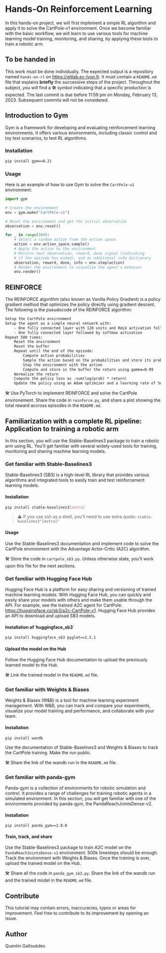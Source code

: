 # Hands-On Reinforcement Learning

In this hands-on project, we will first implement a simple RL algorithm and apply it to solve the CartPole-v1 environment. Once we become familiar with the basic workflow, we will learn to use various tools for machine learning model training, monitoring, and sharing, by applying these tools to train a robotic arm.

## To be handed in

This work must be done individually. The expected output is a repository named `hands-on-rl` on https://gitlab.ec-lyon.fr. It must contain a `README.md` file that explains **briefly** the successive steps of the project. Throughout the subject, you will find a 🛠 symbol indicating that a specific production is expected.
The last commit is due before 11:59 pm on Monday, February 13, 2023. Subsequent commits will not be considered.

## Introduction to Gym

Gym is a framework for developing and evaluating reinforcement learning environments. It offers various environments, including classic control and toy text scenarios, to test RL algorithms.

### Installation

```sh
pip install gym==0.21
```

### Usage

Here is an example of how to use Gym to solve the `CartPole-v1` environment:

```python
import gym

# Create the environment
env = gym.make("CartPole-v1")

# Reset the environment and get the initial observation
observation = env.reset()

for _ in range(100):
    # Select a random action from the action space
    action = env.action_space.sample()
    # Apply the action to the environment 
    # Returns next observation, reward, done signal (indicating
    # if the episode has ended), and an additional info dictionary
    observation, reward, done, info = env.step(action)
    # Render the environment to visualize the agent's behavior
    env.render() 
```

## REINFORCE

The REINFORCE algorithm (also known as Vanilla Policy Gradient) is a policy gradient method that optimizes the policy directly using gradient descent. The following is the pseudocode of the REINFORCE algorithm:

```txt
Setup the CartPole environment
Setup the agent as a simple neural network with:
    - One fully connected layer with 128 units and ReLU activation followed by a dropout layer
    - One fully connected layer followed by softmax activation
Repeat 500 times:
    Reset the environment
    Reset the buffer
    Repeat until the end of the episode:
        Compute action probabilities 
        Sample the action based on the probabilities and store its probability in the buffer 
        Step the environment with the action
        Compute and store in the buffer the return using gamma=0.99 
    Normalize the return
    Compute the policy loss as -sum(log(prob) * return)
    Update the policy using an Adam optimizer and a learning rate of 5e-3
```

🛠 Use PyTorch to implement REINFORCE and solve the CartPole environement. Share the code in `reinforce.py`, and share a plot showing the total reward accross episodes in the `README.md`.

## Familiarization with a complete RL pipeline: Application to training a robotic arm

In this section, you will use the Stable-Baselines3 package to train a robotic arm using RL. You'll get familiar with several widely-used tools for training, monitoring and sharing machine learning models.

### Get familiar with Stable-Baselines3

Stable-Baselines3 (SB3) is a high-level RL library that provides various algorithms and integrated tools to easily train and test reinforcement learning models.

#### Installation

```sh
pip install stable-baselines3[extra]
```

> ⚠️ If you use zsh as a shell, you'll need to use extra quote: `stable-baselines3"[extra]"`

#### Usage

Use the Stable-Baselines3 documentation and implement code to solve the CartPole environment with the Advantage Actor-Critic (A2C) algorithm.

🛠 Store the code in `cartpole_sb3.py`. Unless otherwise state, you'll work upon this file for the next sections.

### Get familiar with Hugging Face Hub

Hugging Face Hub is a platform for easy sharing and versioning of trained machine learning models. With Hugging Face Hub, you can quickly and easily share your models with others and make them usable through the API. For example, see the trained A2C agent for CartPole: https://huggingface.co/sb3/a2c-CartPole-v1. Hugging Face Hub provides an API to download and upload SB3 models.

#### Installation of ̀ huggingface_sb3`

```sh
pip install huggingface_sb3 pyglet==1.5.1
```

#### Upload the model on the Hub

Follow the Hugging Face Hub documentation to upload the previously learned model to the Hub.

🛠 Link the trained model in the `README.md` file.

### Get familiar with Weights & Biases

Weights & Biases (W&B) is a tool for machine learning experiment management. With W&B, you can track and compare your experiments, visualize your model training and performance, and collaborate with your team.

#### Installation


```shell
pip install wandb
```

Use the documentation of Stable-Baselines3 and Weights & Biases to track the CartPole training. Make the run public.

🛠 Share the link of the wandb run in the `README.md` file.

### Get familiar with panda-gym

Panda-gym is a collection of environments for robotic simulation and control. It provides a range of challenges for training robotic agents in a simulated environment. In this section, you will get familiar with one of the environments provided by panda-gym, the PandaReachJointsDense-v2.

#### Installation

```shell
pip install panda_gym==2.0.0
```

#### Train, track, and share

Use the Stable-Baselines3 package to train A2C model on the `PandaReachJointsDense-v2` environment. 500k timesteps should be enough. Track the environment with Weights & Biases. Once the training is over, upload the trained model on the Hub.

🛠 Share all the code in `panda_gym_sb3.py`. Share the link of the wandb run and the trained model in the `README.md` file.

## Contribute

This tutorial may contain errors, inaccuracies, typos or areas for improvement. Feel free to contribute to its improvement by opening an issue.

## Author

Quentin Gallouédec